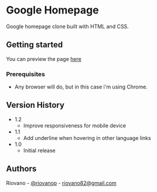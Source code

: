 # Google Homepage

Google homepage clone built with HTML and CSS.

## Getting started

You can preview the page [here](https://vantrant.github.io/google-homepage/)

### Prerequisites

* Any browser will do, but in this case i'm using Chrome.

## Version History
  
* 1.2
    * Improve responsiveness for mobile device
* 1.1
    * Add underline when hovering in other language links
* 1.0
    * Initial release

## Authors

Riovano - [@riovanop](https://www.instagram.com/riovanop/) - riovano82@gmail.com <br />
